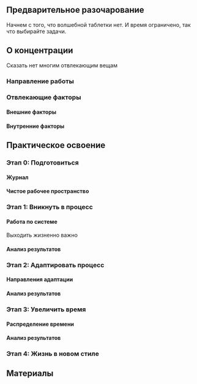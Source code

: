 
## Предварительное разочарование

Начнем с того, что волшебной таблетки нет.  И время ограничено, так
что выбирайте задачи.

## О концентрации

Сказать нет многим отвлекающим вещам

### Направление работы

### Отвлекающие факторы

#### Внешние факторы

#### Внутренние факторы

## Практическое освоение

### Этап 0: Подготовиться

#### Журнал

#### Чистое рабочее пространство

### Этап 1: Вникнуть в процесс

#### Работа по системе

Выходить жизненно важно

#### Анализ результатов

### Этап 2: Адаптировать процесс

#### Направления адаптации

#### Анализ результатов

### Этап 3: Увеличить время

#### Распределение времени

#### Анализ результатов

### Этап 4: Жизнь в новом стиле

## Материалы
